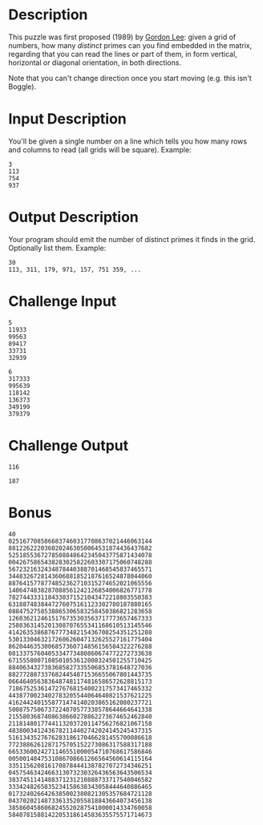# Description

This puzzle was first proposed (1989) by [Gordon Lee](http://www.primepuzzles.net/puzzles/puzz_001.htm): given a grid of numbers, how many *distinct* primes can you find embedded in the matrix, regarding that you can read the lines or part of them, in form vertical, horizontal or diagonal orientation, in both directions. 

Note that you can't change direction once you start moving (e.g. this isn't Boggle). 

# Input Description

You'll be given a single number on a line which tells you how many rows and columns to read (all grids will be square). Example:

    3 
    113
    754
    937

# Output Description

Your program should emit the number of distinct primes it finds in the grid. Optionally list them. Example:

    30
    113, 311, 179, 971, 157, 751 359, ...

# Challenge Input

    5 
    11933
    99563
    89417
    33731
    32939
    
    6
    317333
    995639
    118142
    136373
    349199
    379379

# Challenge Output

    116

    187

# Bonus

    40
    0251677085866837460317708637021446063144
    8812262220360202463050064531874436437682
    5251855367278508848642345043775871434078
    0042675865438283025822603307175060748288
    5672321632434878440388701468545837465571
    3448326728143606881852187616524878044060
    8876415778774852362710315274652021065556
    1406474838287088561242126854006826771778
    7827443331184330371521043472218803550383
    6318874838447276075161123302780187880165
    0884752758538865306583258450386821283658
    1260362124615176735303563717773657467333
    2580363145201308707655341168610513145546
    4142635386876777348215436708254351251288
    5301330463217260626047132625527161775404
    8620446353006857360714856156584322276288
    0813375760405334773480860674772272733638
    6715558007108501053612008324501255710425
    8840634327383685827335506853781648727036
    8827728873376824454871536655067801443735
    0664640563836487481174816586572628815173
    7186752536147276768154002317573417465332
    4438770023402783205544064640821537621225
    4162442401558771474140203865162080237721
    5008757506737224070577338578644664641338
    2155803687408638660278862273674652462840
    2118148017744113203720114756276821067158
    4838003412436782114402742024145245437315
    5161343527676283186170466281455700086618
    7723886261287175705152273086317588317188
    6653360024271146551000054710768617586846
    0050014847531086708661266564560614115164
    3351156208161708784441387827072734346251
    0457546342466313073230326436563643506534
    3837451141488371231210888733717540046582
    3334248265835234158638343058444640886465
    0173240266426385002380821305357684721128
    0437020214873361352055818843664073456138
    3858604586068245520287541000014334760058
    5840781588142205318614583635575571714673